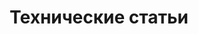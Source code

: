 ---
title: Технические статьи
type: docs
weight: 85
url: ru/java/technical-articles/
lastmod: "2022-01-27"
---